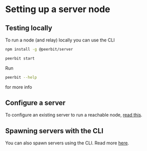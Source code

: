 # Setting up a server node
## Testing locally

To run a node (and relay) locally you can use the CLI

```sh
npm install -g @peerbit/server
```

```sh
peerbit start
```

Run 
```sh
peerbit --help
```
for more info

## Configure a server
To configure an existing server to run a reachable node, [read this](./custom.md).

## Spawning servers with the CLI
You can also spawn servers using the CLI. Read more [here](./automatic.md).


